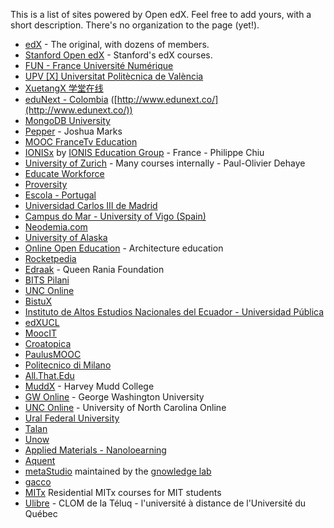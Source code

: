 This is a list of sites powered by Open edX.  Feel free to add yours, with a short description.  There's no organization to the page (yet!).

* [edX](http://edx.org) - The original, with dozens of members.
* [Stanford Open edX](https://class.stanford.edu/) - Stanford's edX courses.
* [FUN - France Université Numérique](https://www.france-universite-numerique-mooc.fr/)
* [UPV [X] Universitat Politècnica de València](http://edx.upv.es/)
* [XuetangX 学堂在线](http://www.xuetangx.com/)
* [eduNext - Colombia](http://edx.edunext.co/) ([http://www.edunext.co/](http://www.edunext.co/))
* [MongoDB University](https://education.mongodb.com/)
* [Pepper](http://pepperpd.com) - Joshua Marks
* [MOOC FranceTv Education](http://mooc.francetveducation.fr/)
* [IONISx](https://ionisx.com) by [IONIS Education Group](http://www.ionis-group.com) - France - Philippe Chiu
* [University of Zurich](http://www.edx.uzh.ch) - Many courses internally - Paul-Olivier Dehaye 
* [Educate Workforce](https://educateworkforce.com/)
* [Proversity](http://proversity.org)
* [Escola - Portugal](http://cursos.escola.org)
* [Universidad Carlos III de Madrid](http://spoc.uc3m.es)
* [Campus do Mar - University of Vigo (Spain)](http://edx.campusdomar.es)
* [Neodemia.com](https://neodemia.com)
* [University of Alaska](http://edx.alaska.edu)
* [Online Open Education](http://www.ooed.org/) - Architecture education
* [Rocketpedia](http://rocketpedia.org/)
* [Edraak](https://edraak.org/) - Queen Rania Foundation
* [BITS Pilani](http://any-learn.bits-pilani.ac.in/)
* [UNC Online](https://mooc.northcarolina.edu/)
* [BistuX](http://x.bistu.edu.cn)
* [Instituto de Altos Estudios Nacionales del Ecuador - Universidad Pública](http://upex.iaen.edu.ec)
* [edXUCL](http://edx.ucl.br/)
* [MoocIT](http://learn-moocit.fr/)
* [Croatopica](http://croatopica.net/)
* [PaulusMOOC](https://paulusmooc.org)
* [Politecnico di Milano](https://www.pok.polimi.it/)
* [All.That.Edu](http://www.allthatedu.com/)
* [MuddX](http://muddx.com) - Harvey Mudd College
* [GW Online](http://openedx.seas.gwu.edu/) - George Washington University
* [UNC Online](https://mooc.northcarolina.edu/) - University of North Carolina Online
* [Ural Federal University](http://openedu.urfu.ru/)
* [Talan](http://universite.talan.fr)
* [Unow](http://learn.unow-mooc.org/)
* [Applied Materials - Nanoloearning](http://nano-learning.org/)
* [Aquent](http://edx-dev.aquent.com/)
* [metaStudio](http://courses.metaStudio.org) maintained by the [gnowledge lab](http://www.metastudio.org/gnowledge%20lab/)
* [gacco](http://gacco.org)
* [MITx](http://odl.mit.edu/residential-mitx/) Residential MITx courses for MIT students
* [Ulibre](http://www.ulibre.ca) - CLOM de la Téluq - l'université à distance de l'Université du Québec